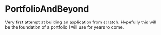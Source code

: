 # PortfolioAndBeyond
Very first attempt at building an application from scratch. Hopefully this will be the foundation of a portfolio I will use for years to come.
